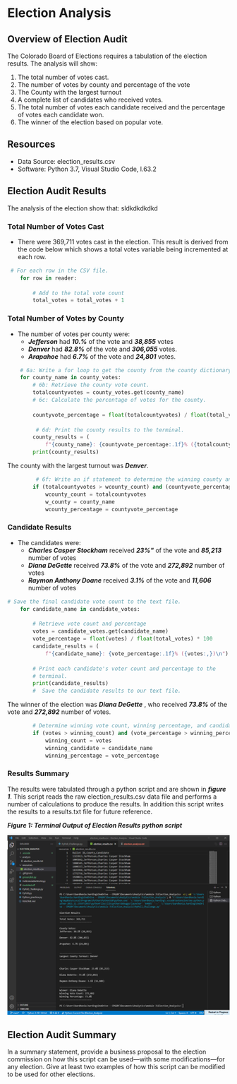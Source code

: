 # Election Analysis 
## Overview of Election Audit 
The Colorado Board of Elections requires a tabulation of the election results.  The analysis will show:

1.	The total number of votes cast.
2.	The number of votes by county and percentage of the vote
3.	The County with the largest turnout
4.	A complete list of candidates who received votes.
5.	The total number of votes each candidate received and the percentage of votes each candidate won.
6.	The winner of the election based on popular vote.

## Resources
-	Data Source: election_results.csv
-	Software: Python 3.7, Visual Studio Code, l.63.2

## Election Audit Results
The analysis of the election show that: 
sldkdkdkdkd

### Total Number of Votes Cast

- There were 369,711 votes cast in the election.  This result is derived from the code below which shows a total votes variable being incremented at each row.

````python
 # For each row in the CSV file.
    for row in reader:

        # Add to the total vote count
        total_votes = total_votes + 1
 ````
###  Total Number of Votes by County

- The number of votes per county were:
  - ***Jefferson*** had ***10.%*** of the vote and ***38,855*** votes
  - ***Denver*** had ***82.8%*** of the vote and ***306,055*** votes.
  - ***Arapahoe*** had ***6.7%*** of the vote and ***24,801*** votes.

````python
    # 6a: Write a for loop to get the county from the county dictionary.
    for county_name in county_votes:
        # 6b: Retrieve the county vote count.
        totalcountyvotes = county_votes.get(county_name)
        # 6c: Calculate the percentage of votes for the county.
        
        countyvote_percentage = float(totalcountyvotes) / float(total_votes) *100

         # 6d: Print the county results to the terminal.
        county_results = (
            f"{county_name}: {countyvote_percentage:.1f}% ({totalcountyvotes:,})\n")
        print(county_results)
````

The county with the largest turnout was ***Denver***.

````python
         # 6f: Write an if statement to determine the winning county and get its vote count.
        if (totalcountyvotes > wcounty_count) and (countyvote_percentage > wcounty_percentage):
            wcounty_count = totalcountyvotes
            w_county = county_name
            wcounty_percentage = countyvote_percentage   
````
### Candidate Results

- The candidates were:
  - ***Charles Casper Stockham*** received ***23%"*** of the vote and ***85,213*** number of votes
  - ***Diana DeGette*** received ***73.8%*** of the vote and ***272,892*** number of votes
  - ***Raymon Anthony Doane*** received ***3.1%*** of the vote and ***11,606*** number of votes

````python
# Save the final candidate vote count to the text file.
    for candidate_name in candidate_votes:

        # Retrieve vote count and percentage
        votes = candidate_votes.get(candidate_name)
        vote_percentage = float(votes) / float(total_votes) * 100
        candidate_results = (
            f"{candidate_name}: {vote_percentage:.1f}% ({votes:,})\n")

        # Print each candidate's voter count and percentage to the
        # terminal.
        print(candidate_results)
        #  Save the candidate results to our text file.
````        
 The winner of the election was ***Diana DeGette*** , who received ***73.8%*** of the vote and ***272,892*** number of votes.

````python
        # Determine winning vote count, winning percentage, and candidate.
        if (votes > winning_count) and (vote_percentage > winning_percentage):
            winning_count = votes
            winning_candidate = candidate_name
            winning_percentage = vote_percentage
````
### Results Summary

The results were tabulated through a python script and are shown in ***figure 1***.  This script reads the raw election_results.csv data file and performs a number of calculations to produce the results.  In addition this script writes the results to a results.txt file for future reference.

***Figure 1: Terminal Output of Election Results python script***

![Election Results Terminal](/resources/Terminal_Output.png)

## Election Audit Summary
In a summary statement, provide a business proposal to the election commission on how this script can be used—with some modifications—for any election. Give at least two examples of how this script can be modified to be used for other elections.





